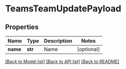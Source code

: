 # TeamsTeamUpdatePayload

## Properties
Name | Type | Description | Notes
------------ | ------------- | ------------- | -------------
**name** | **str** | Name | [optional] 

[[Back to Model list]](../README.md#documentation-for-models) [[Back to API list]](../README.md#documentation-for-api-endpoints) [[Back to README]](../README.md)


